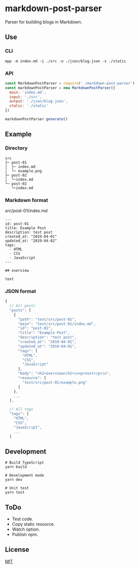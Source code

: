 # markdown-post-parser

Parser for building blogs in Markdown.

## Use

### CLI

```shell
mpp -m index.md -i ./src -o ./json/blog.json -s ./static
```

### API

```js
const MarkdownPostParser = require('./markdown-post-parser')
const markdownPostParser = new MarkdownPostParser({
  main: 'index.md',
  input: './src',
  output: './json/blog.json',
  static: './static'
})

markdownPostParser.generate()
```

## Example

### Directory

```
src
├─ post-01
│  ├─ index.md
│  └─ example.png
├─ post-02
│  └─index.md
└─ post-02
   └─index.md
```

### Markdown format

src/post-01/index.md

```
---
id: post-01
title: Example Post
description: test post
created_at: "2019-04-01"
updated_at: "2019-04-02"
tags:
  - HTML
  - CSS
  - JavaScript
---

## overview

text
```

### JSON format

```js
{
  // All posts
  "posts": [
    {
      "path": "test/src/post-01",
      "main": "test/src/post-01/index.md",
      "id": "post-01",
      "title": "Example Post",
      "description": "test post",
      "created_at": "2019-04-01",
      "updated_at": "2019-04-01",
      "tags": [
        "HTML",
        "CSS",
        "JavaScript"
      ],
      "body": "<h2>overview</h2>\n<p>text</p>\n",
      "resource": [
        "test/src/post-01/example.png"
      ]
    },
    ...
  ],

  // All tags
  "tags": [
    "HTML",
    "CSS",
    "JavaScript",
    ...
  ]
```

## Development

```shell
# Build TypeScript
yarn build

# Development mode
yarn dev

# Unit test
yarn test
```

## ToDo

- Test code.
- Copy static resource.
- Watch option.
- Publish npm.

## License

[MIT](https://github.com/kimulaco/markdown-post-parser/blob/master/LICENSE)
